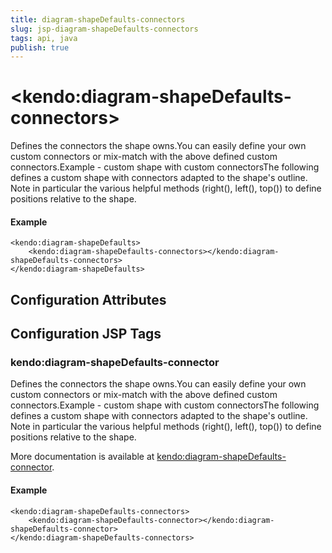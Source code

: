 ```yaml
---
title: diagram-shapeDefaults-connectors
slug: jsp-diagram-shapeDefaults-connectors
tags: api, java
publish: true
---
```


# \<kendo:diagram-shapeDefaults-connectors\>

Defines the connectors the shape owns.You can easily define your own custom connectors or mix-match with the above defined custom connectors.Example - custom shape with custom connectorsThe following defines a custom shape with connectors adapted to the shape's outline. Note in particular the various helpful methods (right(), left(), top()) to define positions relative to the shape.

#### Example
    <kendo:diagram-shapeDefaults>
        <kendo:diagram-shapeDefaults-connectors></kendo:diagram-shapeDefaults-connectors>
    </kendo:diagram-shapeDefaults>

## Configuration Attributes


##  Configuration JSP Tags

### kendo:diagram-shapeDefaults-connector

Defines the connectors the shape owns.You can easily define your own custom connectors or mix-match with the above defined custom connectors.Example - custom shape with custom connectorsThe following defines a custom shape with connectors adapted to the shape's outline. Note in particular the various helpful methods (right(), left(), top()) to define positions relative to the shape.

More documentation is available at [kendo:diagram-shapeDefaults-connector](/kendo-ui/api/wrappers/jsp/diagram/shapedefaults-connector).

#### Example

    <kendo:diagram-shapeDefaults-connectors>
        <kendo:diagram-shapeDefaults-connector></kendo:diagram-shapeDefaults-connector>
    </kendo:diagram-shapeDefaults-connectors>

